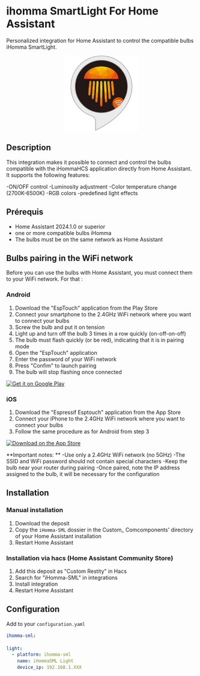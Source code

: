 # ihomma SmartLight For Home Assistant

Personalized integration for Home Assistant to control the compatible bulbs iHomma SmartLight.
<div align="center">
  <img src="./iHomma_Logo.png" alt="Logo iHommaHCS" width="200"/>
</div>

## Description

This integration makes it possible to connect and control the bulbs compatible with the iHommaHCS application directly from Home Assistant. It supports the following features:

-ON/OFF control
-Luminosity adjustment
-Color temperature change (2700K-6500K)
-RGB colors
-predefined light effects

## Prérequis

- Home Assistant 2024.1.0 or superior
- one or more compatible bulbs iHomma
- The bulbs must be on the same network as Home Assistant

## Bulbs pairing in the WiFi network

Before you can use the bulbs with Home Assistant, you must connect them to your WiFi network. For that :

### Android
1. Download the "EspTouch" application from the Play Store 
2. Connect your smartphone to the 2.4GHz WiFi network where you want to connect your bulbs
3. Screw the bulb and put it on tension
4. Light up and turn off the bulb 3 times in a row quickly (on-off-on-off)
5. The bulb must flash quickly (or be red), indicating that it is in pairing mode
6. Open the "EspTouch" application
7. Enter the password of your WiFi network
8. Press "Confim" to launch pairing
9. The bulb will stop flashing once connected

<a href="https://play.google.com/store/apps/details?id=com.fyent.esptouch.android"><img src="https://play.google.com/intl/en_us/badges/images/generic/en_badge_web_generic.png" alt="Get it on Google Play" height="40"></a>

### iOS
1. Download the "Espressif Esptouch" application from the App Store
2. Connect your iPhone to the 2.4GHz WiFi network where you want to connect your bulbs
3. Follow the same procedure as for Android from step 3

<a href="https://apps.apple.com/fr/app/espressif-esptouch/id1071176700"><img src="https://tools.applemediaservices.com/api/badges/download-on-the-app-store/black/en-us?size=250x83" alt="Download on the App Store" height="40"></a>

**Important notes: **
-Use only a 2.4GHz WiFi network (no 5GHz)
-The SSID and WiFi password should not contain special characters
-Keep the bulb near your router during pairing
-Once paired, note the IP address assigned to the bulb, it will be necessary for the configuration

## Installation

### Manual installation

1. Download the deposit
2. Copy the `iHomma-SML` dossier in the Custom_ Comcomponents' directory of your Home Assistant installation
3. Restart Home Assistant

### Installation via hacs (Home Assistant Community Store)

1. Add this deposit as "Custom Restity" in Hacs
2. Search for "iHomma-SML" in integrations
3. Install integration
4. Restart Home Assistant

## Configuration

Add to your `configuration.yaml`

```yaml
ihomma-sml:

light:
  - platform: ihomma-sml
    name: iHommaSML Light
    device_ip: 192.168.1.XXX
